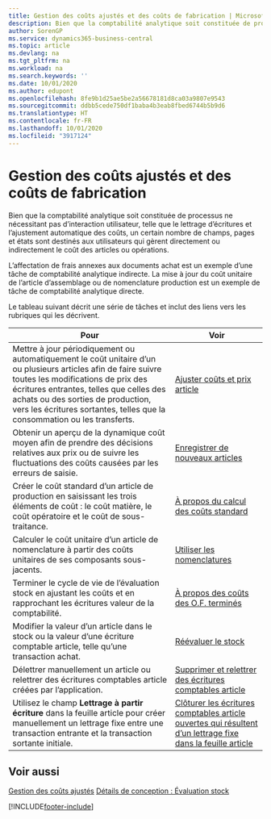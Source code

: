 ```yaml
---
title: Gestion des coûts ajustés et des coûts de fabrication | Microsoft Docs
description: Bien que la comptabilité analytique soit constituée de processus ne nécessitant pas d’interaction utilisateur, telle que le lettrage d’écritures et l’ajustement automatique des coûts, un certain nombre de champs, pages et états sont destinés aux utilisateurs qui gèrent directement ou indirectement le coût des articles ou opérations.
author: SorenGP
ms.service: dynamics365-business-central
ms.topic: article
ms.devlang: na
ms.tgt_pltfrm: na
ms.workload: na
ms.search.keywords: ''
ms.date: 10/01/2020
ms.author: edupont
ms.openlocfilehash: 8fe9b1d25ae5be2a56678181d8ca03a9807e9543
ms.sourcegitcommit: ddbb5cede750df1baba4b3eab8fbed6744b5b9d6
ms.translationtype: HT
ms.contentlocale: fr-FR
ms.lasthandoff: 10/01/2020
ms.locfileid: "3917124"
---
```

# <a name="handling-inventory-and-manufacturing-costs"></a>Gestion des coûts ajustés et des coûts de fabrication
Bien que la comptabilité analytique soit constituée de processus ne nécessitant pas d’interaction utilisateur, telle que le lettrage d’écritures et l’ajustement automatique des coûts, un certain nombre de champs, pages et états sont destinés aux utilisateurs qui gèrent directement ou indirectement le coût des articles ou opérations.  

 L’affectation de frais annexes aux documents achat est un exemple d’une tâche de comptabilité analytique indirecte. La mise à jour du coût unitaire de l’article d’assemblage ou de nomenclature production est un exemple de tâche de comptabilité analytique directe.  

 Le tableau suivant décrit une série de tâches et inclut des liens vers les rubriques qui les décrivent.   

|**Pour**|**Voir**|  
|------------|-------------|  
|Mettre à jour périodiquement ou automatiquement le coût unitaire d’un ou plusieurs articles afin de faire suivre toutes les modifications de prix des écritures entrantes, telles que celles des achats ou des sorties de production, vers les écritures sortantes, telles que la consommation ou les transferts.|[Ajuster coûts et prix article](inventory-how-adjust-item-costs.md)|  
|Obtenir un aperçu de la dynamique coût moyen afin de prendre des décisions relatives aux prix ou de suivre les fluctuations des coûts causées par les erreurs de saisie.|[Enregistrer de nouveaux articles](inventory-how-register-new-items.md)|  
|Créer le coût standard d’un article de production en saisissant les trois éléments de coût : le coût matière, le coût opératoire et le coût de sous-traitance.|[À propos du calcul des coûts standard](finance-about-calculating-standard-cost.md)|  
|Calculer le coût unitaire d’un article de nomenclature à partir des coûts unitaires de ses composants sous-jacents.|[Utiliser les nomenclatures](inventory-how-work-BOMs.md)|  
|Terminer le cycle de vie de l’évaluation stock en ajustant les coûts et en rapprochant les écritures valeur de la comptabilité.|[À propos des coûts des O.F. terminés](finance-about-finished-production-order-costs.md)|  
|Modifier la valeur d’un article dans le stock ou la valeur d’une écriture comptable article, telle qu’une transaction achat.|[Réévaluer le stock](inventory-how-revalue-inventory.md)|
|Délettrer manuellement un article ou relettrer des écritures comptables article créées par l’application.|[Supprimer et relettrer des écritures comptables article](finance-how-to-remove-and-reapply-item-entries.md)|  
|Utilisez le champ **Lettrage à partir écriture** dans la feuille article pour créer manuellement un lettrage fixe entre une transaction entrante et la transaction sortante initiale.|[Clôturer les écritures comptables article ouvertes qui résultent d’un lettrage fixe dans la feuille article](finance-how-to-close-open-item-ledger-entries-resulting-from-fixed-application-in-the-item-journal.md)|  

## <a name="see-also"></a>Voir aussi  
[Gestion des coûts ajustés](finance-manage-inventory-costs.md)
[Détails de conception : Évaluation stock](design-details-inventory-costing.md)


[!INCLUDE[footer-include](includes/footer-banner.md)]
